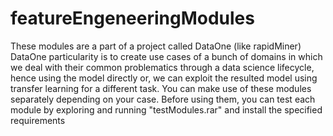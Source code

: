# featureEngeneeringModules 

These modules are a part of a project called DataOne (like rapidMiner)
DataOne particularity is to create use cases of a bunch of domains in which we deal with their common problematics through a data science lifecycle, hence using the model directly or, we can exploit the resulted model using transfer learning for a different task.
You can make use of these modules separately depending on your case.
Before using them, you can test each module by exploring and running "testModules.rar" and install the specified requirements 
